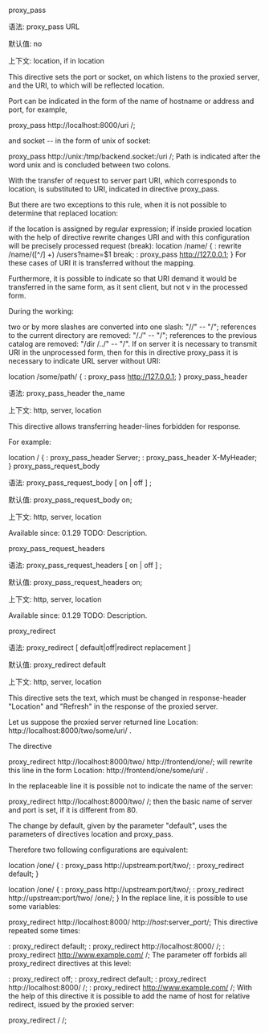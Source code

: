 
proxy_pass

语法: proxy_pass URL

默认值: no

上下文: location, if in location

This directive sets the port or socket, on which listens to the proxied server, and the URI, to which will be reflected location.

Port can be indicated in the form of the name of hostname or address and port, for example,

proxy_pass http://localhost:8000/uri /;

and socket -- in the form of unix of socket:

proxy_pass http://unix:/tmp/backend.socket:/uri /;
Path is indicated after the word
unix
and is concluded between two colons.

With the transfer of request to server part URI, which corresponds to location, is substituted to URI, indicated in directive proxy_pass.

But there are two exceptions to this rule, when it is not possible to determine that replaced location:

if the location is assigned by regular expression;
if inside proxied location with the help of directive rewrite changes URI and with this configuration will be precisely processed request (break):
location  /name/ {
: rewrite      /name/([^/] +)  /users?name=$1  break;
: proxy_pass   http://127.0.0.1;
}
For these cases of URI it is transferred without the mapping.

Furthermore, it is possible to indicate so that URI demand it would be transferred in the same form, as it sent client, but not v in the processed form.

During the working:

two or by more slashes are converted into one slash: "//" -- "/";
references to the current directory are removed: "/./" -- "/";
references to the previous catalog are removed: "/dir /../" -- "/".
If on server it is necessary to transmit URI in the unprocessed form, then for this in directive proxy_pass it is necessary to indicate URL server without URI:

location  /some/path/ {
: proxy_pass   http://127.0.0.1;
}
proxy_pass_header

语法: proxy_pass_header the_name

上下文: http, server, location

This directive allows transferring header-lines forbidden for response.

For example:

location / {
: proxy_pass_header Server;
: proxy_pass_header X-MyHeader;
}
proxy_pass_request_body

语法: proxy_pass_request_body [ on | off ] ;

默认值: proxy_pass_request_body on;

上下文: http, server, location

Available since: 0.1.29
TODO: Description.

proxy_pass_request_headers

语法: proxy_pass_request_headers [ on | off ] ;

默认值: proxy_pass_request_headers on;

上下文: http, server, location

Available since: 0.1.29
TODO: Description.

proxy_redirect

语法: proxy_redirect [ default|off|redirect replacement ]

默认值: proxy_redirect default

上下文: http, server, location

This directive sets the text, which must be changed in response-header "Location" and "Refresh" in the response of the proxied server.

Let us suppose the proxied server returned line
Location: http://localhost:8000/two/some/uri/
.

The directive


proxy_redirect   http://localhost:8000/two/   http://frontend/one/;
will rewrite this line in the form
Location: http://frontend/one/some/uri/
.

In the replaceable line it is possible not to indicate the name of the server:


proxy_redirect http://localhost:8000/two/ /;
then the basic name of server and port is set, if it is different from 80.

The change by default, given by the parameter "default", uses the parameters of directives location and proxy_pass.

Therefore two following configurations are equivalent:

location /one/ {
: proxy_pass       http://upstream:port/two/;
: proxy_redirect   default;
}

location /one/ {
: proxy_pass       http://upstream:port/two/;
: proxy_redirect   http://upstream:port/two/   /one/;
}
In the replace line, it is possible to use some variables:

proxy_redirect   http://localhost:8000/    http://$host:$server_port/;
This directive repeated some times:


: proxy_redirect   default;
: proxy_redirect   http://localhost:8000/    /;
: proxy_redirect   http://www.example.com/   /;
The parameter
off
forbids all
proxy_redirect
directives at this level:

: proxy_redirect   off;
: proxy_redirect   default;
: proxy_redirect   http://localhost:8000/    /;
: proxy_redirect   http://www.example.com/   /;
With the help of this directive it is possible to add the name of host for relative redirect, issued by the proxied server:

proxy_redirect   /   /;
